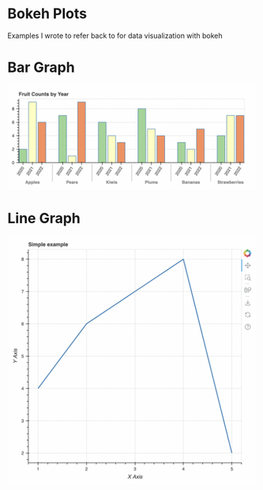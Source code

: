 # Bokeh Plots
Examples I wrote to refer back to for data visualization with bokeh

# Bar Graph
<img src="https://github.com/Andrew32A/bokeh-plots/blob/main/images/bar%20graph.png" align="center">

# Line Graph
<img src="https://github.com/Andrew32A/bokeh-plots/blob/main/images/line%20graph.png" align="center">
